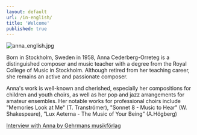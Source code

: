 ```yaml
---
layout: default
url: /in-english/
title: 'Welcome'
published: true
---
```


![anna_english.jpg](/images/anna_english.jpg)

Born in Stockholm, Sweden in 1958, Anna Cederberg-Orreteg is a distinguished composer and music teacher with a degree from the Royal College of Music in Stockholm. Although retired from her teaching career, she remains an active and passionate composer.

Anna's work is well-known and cherished, especially her compositions for children and youth choirs, as well as her pop and jazz arrangements for amateur ensembles. Her notable works for professional choirs include "Memories Look at Me" (T. Tranströmer), "Sonnet 8 - Music to Hear" (W. Shakespeare), ”Lux Aeterna - The Music of Your Being” (A.Högberg)

[Interview with Anna by Gehrmans musikförlag](https://www.gehrmans.se/en/swedish-choral-music_1/composers/composer-of-the-month-6-anna-cederberg-orreteg)
